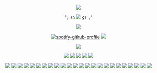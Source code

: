 <div align="center">
  
![](https://files.catbox.moe/1hkrpi.gif)
  
˚₊‧ ꒰ა ![](https://komarev.com/ghpvc/?username=RyebreadWins&label=stalkers:&color=ff0000) ໒꒱ ‧₊˚
  
![](https://files.catbox.moe/uze5kr.webp)

<div align="center">
  
[![spotify-github-profile](https://spotify-github-profile.kittinanx.com/api/view?uid=b5mgr4qsrbltzk8talaobdap8&cover_image=true&theme=novatorem&show_offline=false&background_color=dbdbdb&interchange=false&bar_color=ee4949&bar_color_cover=true)](https://spotify-github-profile.kittinanx.com/api/view?uid=b5mgr4qsrbltzk8talaobdap8&redirect=true) ![](https://files.catbox.moe/pik4mv.jpg)

![](https://camo.githubusercontent.com/b93def89030317a5a42f3a77e1dbceae6cc99dde3726b9f17c6f6d2e336c842e/68747470733a2f2f692e696d6775722e636f6d2f436955764364362e676966)

![](https://i.postimg.cc/76qT6jNh/ezgif-6-2659ca21ba.gif) ![](https://i.postimg.cc/tg3x99W8/ezgif-6-3a935fb638.gif) ![](https://i.postimg.cc/5y6yQJQ4/done-02-99c58ecf97121af0afdff003b43ac1d7.gif) ![](https://64.media.tumblr.com/801b8767be0f8cbddf7502baad259034/0b1ab1662ed45859-12/s250x400/31e6e61d04c9a4a6516f3179ac5243e2d9babf33.gifv) ![](https://64.media.tumblr.com/a15d9adfb7c7b62225c207bfe053edaa/a8f4217747d32c07-f9/s250x400/c3fd300b26b41414d5f00fa1613de5e7b382650b.gif)
<div align="center">
  
![](https://files.catbox.moe/9dz2tc.gif) ![](https://files.catbox.moe/tntuz6.gif) ![](https://files.catbox.moe/jry53a.png) ![](https://files.catbox.moe/xkmj24.gif) ![](https://external-media.spacehey.net/media/s2rDc7o7d_SkG_PE4ESI0ZLScSTrTkAbxltxkcy0OEAI=/https://images-wixmp-ed30a86b8c4ca887773594c2.wixmp.com/f/41fd6f33-1b2c-42c1-be65-e8c7ff66a2ff/dg1486d-d40b5590-f99c-454a-960c-45dae0ebbc62.gif?token=eyJ0eXAiOiJKV1QiLCJhbGciOiJIUzI1NiJ9.eyJzdWIiOiJ1cm46YXBwOjdlMGQxODg5ODIyNjQzNzNhNWYwZDQxNWVhMGQyNmUwIiwiaXNzIjoidXJuOmFwcDo3ZTBkMTg4OTgyMjY0MzczYTVmMGQ0MTVlYTBkMjZlMCIsIm9iaiI6W1t7InBhdGgiOiJcL2ZcLzQxZmQ2ZjMzLTFiMmMtNDJjMS1iZTY1LWU4YzdmZjY2YTJmZlwvZGcxNDg2ZC1kNDBiNTU5MC1mOTljLTQ1NGEtOTYwYy00NWRhZTBlYmJjNjIuZ2lmIn1dXSwiYXVkIjpbInVybjpzZXJ2aWNlOmZpbGUuZG93bmxvYWQiXX0.tyDT45tMP6MFtXuxyVJk8G2Uoqq3YwcXkBTpbKT752I) ![](https://files.catbox.moe/3w4oej.gif) ![](https://images-wixmp-ed30a86b8c4ca887773594c2.wixmp.com/f/84cfb193-afe8-4e46-832b-30e2e0aa8ee5/d7jq3d6-574356f0-348b-49d0-b144-aa9b2169ede4.png?token=eyJ0eXAiOiJKV1QiLCJhbGciOiJIUzI1NiJ9.eyJzdWIiOiJ1cm46YXBwOjdlMGQxODg5ODIyNjQzNzNhNWYwZDQxNWVhMGQyNmUwIiwiaXNzIjoidXJuOmFwcDo3ZTBkMTg4OTgyMjY0MzczYTVmMGQ0MTVlYTBkMjZlMCIsIm9iaiI6W1t7InBhdGgiOiJcL2ZcLzg0Y2ZiMTkzLWFmZTgtNGU0Ni04MzJiLTMwZTJlMGFhOGVlNVwvZDdqcTNkNi01NzQzNTZmMC0zNDhiLTQ5ZDAtYjE0NC1hYTliMjE2OWVkZTQucG5nIn1dXSwiYXVkIjpbInVybjpzZXJ2aWNlOmZpbGUuZG93bmxvYWQiXX0.6lxUI0e0pgqvstr1o0P9lKND76si4QatZQvoLU1rKjo) ![](https://images-wixmp-ed30a86b8c4ca887773594c2.wixmp.com/f/7dec2f29-ba78-42c3-86f7-68f06540e531/d69ys5l-5d7873ee-aefc-4954-b528-94b13fa88b30.gif?token=eyJ0eXAiOiJKV1QiLCJhbGciOiJIUzI1NiJ9.eyJzdWIiOiJ1cm46YXBwOjdlMGQxODg5ODIyNjQzNzNhNWYwZDQxNWVhMGQyNmUwIiwiaXNzIjoidXJuOmFwcDo3ZTBkMTg4OTgyMjY0MzczYTVmMGQ0MTVlYTBkMjZlMCIsIm9iaiI6W1t7InBhdGgiOiJcL2ZcLzdkZWMyZjI5LWJhNzgtNDJjMy04NmY3LTY4ZjA2NTQwZTUzMVwvZDY5eXM1bC01ZDc4NzNlZS1hZWZjLTQ5NTQtYjUyOC05NGIxM2ZhODhiMzAuZ2lmIn1dXSwiYXVkIjpbInVybjpzZXJ2aWNlOmZpbGUuZG93bmxvYWQiXX0.qjl-e9bCvpESZ-t-8AWMXGbp3upIIALK2JCtlE0MWg0) ![](https://images-wixmp-ed30a86b8c4ca887773594c2.wixmp.com/f/ff821fa7-5b26-45ce-9ae8-f9c3b4d5b5e8/d9p48q0-af800182-9619-48e0-99b2-c25fd92c10e5.gif?token=eyJ0eXAiOiJKV1QiLCJhbGciOiJIUzI1NiJ9.eyJzdWIiOiJ1cm46YXBwOjdlMGQxODg5ODIyNjQzNzNhNWYwZDQxNWVhMGQyNmUwIiwiaXNzIjoidXJuOmFwcDo3ZTBkMTg4OTgyMjY0MzczYTVmMGQ0MTVlYTBkMjZlMCIsIm9iaiI6W1t7InBhdGgiOiJcL2ZcL2ZmODIxZmE3LTViMjYtNDVjZS05YWU4LWY5YzNiNGQ1YjVlOFwvZDlwNDhxMC1hZjgwMDE4Mi05NjE5LTQ4ZTAtOTliMi1jMjVmZDkyYzEwZTUuZ2lmIn1dXSwiYXVkIjpbInVybjpzZXJ2aWNlOmZpbGUuZG93bmxvYWQiXX0.jjzoBHTBiZwyvHJaaz34NmCeH9ZCDvINPxEgUhmKYw8) ![](https://images-wixmp-ed30a86b8c4ca887773594c2.wixmp.com/f/a2fc0439-a975-42ea-902d-125f22251f86/d7kr7mf-6f1fec1f-0f53-4ca6-8d71-d079eaa0cce6.gif?token=eyJ0eXAiOiJKV1QiLCJhbGciOiJIUzI1NiJ9.eyJzdWIiOiJ1cm46YXBwOjdlMGQxODg5ODIyNjQzNzNhNWYwZDQxNWVhMGQyNmUwIiwiaXNzIjoidXJuOmFwcDo3ZTBkMTg4OTgyMjY0MzczYTVmMGQ0MTVlYTBkMjZlMCIsIm9iaiI6W1t7InBhdGgiOiJcL2ZcL2EyZmMwNDM5LWE5NzUtNDJlYS05MDJkLTEyNWYyMjI1MWY4NlwvZDdrcjdtZi02ZjFmZWMxZi0wZjUzLTRjYTYtOGQ3MS1kMDc5ZWFhMGNjZTYuZ2lmIn1dXSwiYXVkIjpbInVybjpzZXJ2aWNlOmZpbGUuZG93bmxvYWQiXX0.f6-F3-O_cdPqEoUrSyopZj-zt079_24i0jPEUtFa1rs) ![](https://images-wixmp-ed30a86b8c4ca887773594c2.wixmp.com/f/1dc0073a-e985-4aa9-85d0-4152ebb4c7e4/dgw6ny7-a4dc1619-3a20-4ab0-8d78-0978e465dd12.gif?token=eyJ0eXAiOiJKV1QiLCJhbGciOiJIUzI1NiJ9.eyJzdWIiOiJ1cm46YXBwOjdlMGQxODg5ODIyNjQzNzNhNWYwZDQxNWVhMGQyNmUwIiwiaXNzIjoidXJuOmFwcDo3ZTBkMTg4OTgyMjY0MzczYTVmMGQ0MTVlYTBkMjZlMCIsIm9iaiI6W1t7InBhdGgiOiJcL2ZcLzFkYzAwNzNhLWU5ODUtNGFhOS04NWQwLTQxNTJlYmI0YzdlNFwvZGd3Nm55Ny1hNGRjMTYxOS0zYTIwLTRhYjAtOGQ3OC0wOTc4ZTQ2NWRkMTIuZ2lmIn1dXSwiYXVkIjpbInVybjpzZXJ2aWNlOmZpbGUuZG93bmxvYWQiXX0.6eJ1kInN2S8OFH4PQFrmVe5s8DlW5Cv3qr8Il72OE_4) ![](https://images-wixmp-ed30a86b8c4ca887773594c2.wixmp.com/f/c383e453-15e6-4294-9fed-476c9445f51b/d8t4iu1-4181bbd8-20d5-4214-af57-f2d5487e1ec5.gif?token=eyJ0eXAiOiJKV1QiLCJhbGciOiJIUzI1NiJ9.eyJzdWIiOiJ1cm46YXBwOjdlMGQxODg5ODIyNjQzNzNhNWYwZDQxNWVhMGQyNmUwIiwiaXNzIjoidXJuOmFwcDo3ZTBkMTg4OTgyMjY0MzczYTVmMGQ0MTVlYTBkMjZlMCIsIm9iaiI6W1t7InBhdGgiOiJcL2ZcL2MzODNlNDUzLTE1ZTYtNDI5NC05ZmVkLTQ3NmM5NDQ1ZjUxYlwvZDh0NGl1MS00MTgxYmJkOC0yMGQ1LTQyMTQtYWY1Ny1mMmQ1NDg3ZTFlYzUuZ2lmIn1dXSwiYXVkIjpbInVybjpzZXJ2aWNlOmZpbGUuZG93bmxvYWQiXX0.ZSY6L6zpFzNdkUiZI_AXvJ7FVvP3uPOEnKKoLmMMYvI) ![](https://images-wixmp-ed30a86b8c4ca887773594c2.wixmp.com/f/c383e453-15e6-4294-9fed-476c9445f51b/d8taz9a-bd18f61d-cb44-40c9-9017-85ab6b7bfc4e.gif?token=eyJ0eXAiOiJKV1QiLCJhbGciOiJIUzI1NiJ9.eyJzdWIiOiJ1cm46YXBwOjdlMGQxODg5ODIyNjQzNzNhNWYwZDQxNWVhMGQyNmUwIiwiaXNzIjoidXJuOmFwcDo3ZTBkMTg4OTgyMjY0MzczYTVmMGQ0MTVlYTBkMjZlMCIsIm9iaiI6W1t7InBhdGgiOiJcL2ZcL2MzODNlNDUzLTE1ZTYtNDI5NC05ZmVkLTQ3NmM5NDQ1ZjUxYlwvZDh0YXo5YS1iZDE4ZjYxZC1jYjQ0LTQwYzktOTAxNy04NWFiNmI3YmZjNGUuZ2lmIn1dXSwiYXVkIjpbInVybjpzZXJ2aWNlOmZpbGUuZG93bmxvYWQiXX0.LJjAH-b5I8Trj3kPhv09zxP4TPNqXpYTDYB5nFb1X9I) ![](https://images-wixmp-ed30a86b8c4ca887773594c2.wixmp.com/f/83eb824d-73d2-483b-b1ce-c27d409125ee/d7m5ko7-5d5b87cd-4321-4c4f-9dbd-5a0b209f999f.gif?token=eyJ0eXAiOiJKV1QiLCJhbGciOiJIUzI1NiJ9.eyJzdWIiOiJ1cm46YXBwOjdlMGQxODg5ODIyNjQzNzNhNWYwZDQxNWVhMGQyNmUwIiwiaXNzIjoidXJuOmFwcDo3ZTBkMTg4OTgyMjY0MzczYTVmMGQ0MTVlYTBkMjZlMCIsIm9iaiI6W1t7InBhdGgiOiJcL2ZcLzgzZWI4MjRkLTczZDItNDgzYi1iMWNlLWMyN2Q0MDkxMjVlZVwvZDdtNWtvNy01ZDViODdjZC00MzIxLTRjNGYtOWRiZC01YTBiMjA5Zjk5OWYuZ2lmIn1dXSwiYXVkIjpbInVybjpzZXJ2aWNlOmZpbGUuZG93bmxvYWQiXX0.sTfHELFbQUmLjkqJNHwOyncPPXFWmP7Z9tNNia3p2dA) ![](https://images-wixmp-ed30a86b8c4ca887773594c2.wixmp.com/f/1dc0073a-e985-4aa9-85d0-4152ebb4c7e4/dgwx784-c6b56ccb-8f99-4746-9ae5-c2238a169bae.gif?token=eyJ0eXAiOiJKV1QiLCJhbGciOiJIUzI1NiJ9.eyJzdWIiOiJ1cm46YXBwOjdlMGQxODg5ODIyNjQzNzNhNWYwZDQxNWVhMGQyNmUwIiwiaXNzIjoidXJuOmFwcDo3ZTBkMTg4OTgyMjY0MzczYTVmMGQ0MTVlYTBkMjZlMCIsIm9iaiI6W1t7InBhdGgiOiJcL2ZcLzFkYzAwNzNhLWU5ODUtNGFhOS04NWQwLTQxNTJlYmI0YzdlNFwvZGd3eDc4NC1jNmI1NmNjYi04Zjk5LTQ3NDYtOWFlNS1jMjIzOGExNjliYWUuZ2lmIn1dXSwiYXVkIjpbInVybjpzZXJ2aWNlOmZpbGUuZG93bmxvYWQiXX0.JPR9AurNVC1Fe4LdLTNjAqH0oKhJGeLcTjI8FrhFXow) ![](https://images-wixmp-ed30a86b8c4ca887773594c2.wixmp.com/f/29520306-18df-4d10-ba4e-10ff2e976e3b/d7lez7a-e4fe5c65-4ee4-436f-a09b-b8f2dbcf1e2d.png?token=eyJ0eXAiOiJKV1QiLCJhbGciOiJIUzI1NiJ9.eyJzdWIiOiJ1cm46YXBwOjdlMGQxODg5ODIyNjQzNzNhNWYwZDQxNWVhMGQyNmUwIiwiaXNzIjoidXJuOmFwcDo3ZTBkMTg4OTgyMjY0MzczYTVmMGQ0MTVlYTBkMjZlMCIsIm9iaiI6W1t7InBhdGgiOiJcL2ZcLzI5NTIwMzA2LTE4ZGYtNGQxMC1iYTRlLTEwZmYyZTk3NmUzYlwvZDdsZXo3YS1lNGZlNWM2NS00ZWU0LTQzNmYtYTA5Yi1iOGYyZGJjZjFlMmQucG5nIn1dXSwiYXVkIjpbInVybjpzZXJ2aWNlOmZpbGUuZG93bmxvYWQiXX0.rPof_uA3kQr76cAZ447BRNu4-32UHZp4RseOZxpmEvM) ![](https://images-wixmp-ed30a86b8c4ca887773594c2.wixmp.com/f/83eb824d-73d2-483b-b1ce-c27d409125ee/d7m5l08-ea4697dc-ef57-4b5b-8fe8-9ed796d16fa8.png/v1/fill/w_99,h_56,q_80,strp/hannibal_by_clio_mokona_d7m5l08-fullview.jpg?token=eyJ0eXAiOiJKV1QiLCJhbGciOiJIUzI1NiJ9.eyJzdWIiOiJ1cm46YXBwOjdlMGQxODg5ODIyNjQzNzNhNWYwZDQxNWVhMGQyNmUwIiwiaXNzIjoidXJuOmFwcDo3ZTBkMTg4OTgyMjY0MzczYTVmMGQ0MTVlYTBkMjZlMCIsIm9iaiI6W1t7ImhlaWdodCI6Ijw9NTYiLCJwYXRoIjoiXC9mXC84M2ViODI0ZC03M2QyLTQ4M2ItYjFjZS1jMjdkNDA5MTI1ZWVcL2Q3bTVsMDgtZWE0Njk3ZGMtZWY1Ny00YjViLThmZTgtOWVkNzk2ZDE2ZmE4LnBuZyIsIndpZHRoIjoiPD05OSJ9XV0sImF1ZCI6WyJ1cm46c2VydmljZTppbWFnZS5vcGVyYXRpb25zIl19.hJWpbnr-pmhxlJqWNIVD-s6Pa9SwtIJLNkGfFY0uWnE) ![](https://images-wixmp-ed30a86b8c4ca887773594c2.wixmp.com/f/125a9ff8-5357-4e28-b692-83cb8e3bf7ee/d1goiao-317f8e0d-8bba-433a-8a7a-bba984727943.jpg/v1/fill/w_99,h_56,q_75,strp/cannibal_corpse_stamp_by_sallygauge_d1goiao-fullview.jpg?token=eyJ0eXAiOiJKV1QiLCJhbGciOiJIUzI1NiJ9.eyJzdWIiOiJ1cm46YXBwOjdlMGQxODg5ODIyNjQzNzNhNWYwZDQxNWVhMGQyNmUwIiwiaXNzIjoidXJuOmFwcDo3ZTBkMTg4OTgyMjY0MzczYTVmMGQ0MTVlYTBkMjZlMCIsIm9iaiI6W1t7ImhlaWdodCI6Ijw9NTYiLCJwYXRoIjoiXC9mXC8xMjVhOWZmOC01MzU3LTRlMjgtYjY5Mi04M2NiOGUzYmY3ZWVcL2QxZ29pYW8tMzE3ZjhlMGQtOGJiYS00MzNhLThhN2EtYmJhOTg0NzI3OTQzLmpwZyIsIndpZHRoIjoiPD05OSJ9XV0sImF1ZCI6WyJ1cm46c2VydmljZTppbWFnZS5vcGVyYXRpb25zIl19._ss-fcGhbSXnjJ4y2Da1K0AioVqXNkIp9zk9Yp-Ty-I) ![](https://images-wixmp-ed30a86b8c4ca887773594c2.wixmp.com/f/81184bf8-037f-4362-9cda-0c62c2d27c95/dbzth43-e7e569fe-84df-41fd-ba0e-eeab0b52db5e.gif?token=eyJ0eXAiOiJKV1QiLCJhbGciOiJIUzI1NiJ9.eyJzdWIiOiJ1cm46YXBwOjdlMGQxODg5ODIyNjQzNzNhNWYwZDQxNWVhMGQyNmUwIiwiaXNzIjoidXJuOmFwcDo3ZTBkMTg4OTgyMjY0MzczYTVmMGQ0MTVlYTBkMjZlMCIsIm9iaiI6W1t7InBhdGgiOiJcL2ZcLzgxMTg0YmY4LTAzN2YtNDM2Mi05Y2RhLTBjNjJjMmQyN2M5NVwvZGJ6dGg0My1lN2U1NjlmZS04NGRmLTQxZmQtYmEwZS1lZWFiMGI1MmRiNWUuZ2lmIn1dXSwiYXVkIjpbInVybjpzZXJ2aWNlOmZpbGUuZG93bmxvYWQiXX0.gYI4boGiCqcpO6CuyHiKTd_vY95-Sn70rimWchMlEh4) ![](https://images-wixmp-ed30a86b8c4ca887773594c2.wixmp.com/f/1dc0073a-e985-4aa9-85d0-4152ebb4c7e4/dgwwsg2-13aef09f-10e5-483e-a5b2-9b8ec036a3b1.gif?token=eyJ0eXAiOiJKV1QiLCJhbGciOiJIUzI1NiJ9.eyJzdWIiOiJ1cm46YXBwOjdlMGQxODg5ODIyNjQzNzNhNWYwZDQxNWVhMGQyNmUwIiwiaXNzIjoidXJuOmFwcDo3ZTBkMTg4OTgyMjY0MzczYTVmMGQ0MTVlYTBkMjZlMCIsIm9iaiI6W1t7InBhdGgiOiJcL2ZcLzFkYzAwNzNhLWU5ODUtNGFhOS04NWQwLTQxNTJlYmI0YzdlNFwvZGd3d3NnMi0xM2FlZjA5Zi0xMGU1LTQ4M2UtYTViMi05YjhlYzAzNmEzYjEuZ2lmIn1dXSwiYXVkIjpbInVybjpzZXJ2aWNlOmZpbGUuZG93bmxvYWQiXX0.bdhc_q51Z8Omnx0QWxPv7PgqkkRg9Fa0MlTQF3hPPhM) ![](https://images-wixmp-ed30a86b8c4ca887773594c2.wixmp.com/f/83eb824d-73d2-483b-b1ce-c27d409125ee/d7m5kau-74c966a8-d658-4984-8d29-8c1562d1fb74.gif?token=eyJ0eXAiOiJKV1QiLCJhbGciOiJIUzI1NiJ9.eyJzdWIiOiJ1cm46YXBwOjdlMGQxODg5ODIyNjQzNzNhNWYwZDQxNWVhMGQyNmUwIiwiaXNzIjoidXJuOmFwcDo3ZTBkMTg4OTgyMjY0MzczYTVmMGQ0MTVlYTBkMjZlMCIsIm9iaiI6W1t7InBhdGgiOiJcL2ZcLzgzZWI4MjRkLTczZDItNDgzYi1iMWNlLWMyN2Q0MDkxMjVlZVwvZDdtNWthdS03NGM5NjZhOC1kNjU4LTQ5ODQtOGQyOS04YzE1NjJkMWZiNzQuZ2lmIn1dXSwiYXVkIjpbInVybjpzZXJ2aWNlOmZpbGUuZG93bmxvYWQiXX0.U4hoGqEux00O_lsKDToS-izfaCDA4VpimAUNGspKlZU) ![](https://images-wixmp-ed30a86b8c4ca887773594c2.wixmp.com/f/81184bf8-037f-4362-9cda-0c62c2d27c95/dbzthif-2f49b718-5c86-4ff4-ac64-1949ff9d5143.gif?token=eyJ0eXAiOiJKV1QiLCJhbGciOiJIUzI1NiJ9.eyJzdWIiOiJ1cm46YXBwOjdlMGQxODg5ODIyNjQzNzNhNWYwZDQxNWVhMGQyNmUwIiwiaXNzIjoidXJuOmFwcDo3ZTBkMTg4OTgyMjY0MzczYTVmMGQ0MTVlYTBkMjZlMCIsIm9iaiI6W1t7InBhdGgiOiJcL2ZcLzgxMTg0YmY4LTAzN2YtNDM2Mi05Y2RhLTBjNjJjMmQyN2M5NVwvZGJ6dGhpZi0yZjQ5YjcxOC01Yzg2LTRmZjQtYWM2NC0xOTQ5ZmY5ZDUxNDMuZ2lmIn1dXSwiYXVkIjpbInVybjpzZXJ2aWNlOmZpbGUuZG93bmxvYWQiXX0.PSn1HZTtY_xwyUmi4Pd6MWQrgKZ-CHE5btncwyaq0SA) ![](https://images-wixmp-ed30a86b8c4ca887773594c2.wixmp.com/f/e012bbe8-c872-408c-82c9-e5cf31a289fc/dagov2y-73eb8920-433b-46e1-bf86-8910a57ed234.png?token=eyJ0eXAiOiJKV1QiLCJhbGciOiJIUzI1NiJ9.eyJzdWIiOiJ1cm46YXBwOjdlMGQxODg5ODIyNjQzNzNhNWYwZDQxNWVhMGQyNmUwIiwiaXNzIjoidXJuOmFwcDo3ZTBkMTg4OTgyMjY0MzczYTVmMGQ0MTVlYTBkMjZlMCIsIm9iaiI6W1t7InBhdGgiOiJcL2ZcL2UwMTJiYmU4LWM4NzItNDA4Yy04MmM5LWU1Y2YzMWEyODlmY1wvZGFnb3YyeS03M2ViODkyMC00MzNiLTQ2ZTEtYmY4Ni04OTEwYTU3ZWQyMzQucG5nIn1dXSwiYXVkIjpbInVybjpzZXJ2aWNlOmZpbGUuZG93bmxvYWQiXX0.p81epQJUbeLL0_CvMYrEV6pxBdF_Xr_rBeqEFhYzi_4) ![](https://images-wixmp-ed30a86b8c4ca887773594c2.wixmp.com/f/21b4d20b-8b8c-4b94-b664-4b7fcc9ac2ee/d1r6n7z-d40253d4-aab7-4c94-8094-f752c3dc49b2.png/v1/fill/w_92,h_58,q_80,strp/mads_mikkelsen_stamp_ii_by_raephen_d1r6n7z-fullview.jpg?token=eyJ0eXAiOiJKV1QiLCJhbGciOiJIUzI1NiJ9.eyJzdWIiOiJ1cm46YXBwOjdlMGQxODg5ODIyNjQzNzNhNWYwZDQxNWVhMGQyNmUwIiwiaXNzIjoidXJuOmFwcDo3ZTBkMTg4OTgyMjY0MzczYTVmMGQ0MTVlYTBkMjZlMCIsIm9iaiI6W1t7ImhlaWdodCI6Ijw9NTgiLCJwYXRoIjoiXC9mXC8yMWI0ZDIwYi04YjhjLTRiOTQtYjY2NC00YjdmY2M5YWMyZWVcL2QxcjZuN3otZDQwMjUzZDQtYWFiNy00Yzk0LTgwOTQtZjc1MmMzZGM0OWIyLnBuZyIsIndpZHRoIjoiPD05MiJ9XV0sImF1ZCI6WyJ1cm46c2VydmljZTppbWFnZS5vcGVyYXRpb25zIl19.tRGzgCmsmI_DODBKeojYFdCPE0RyB9BNbznYJpgwne4)
